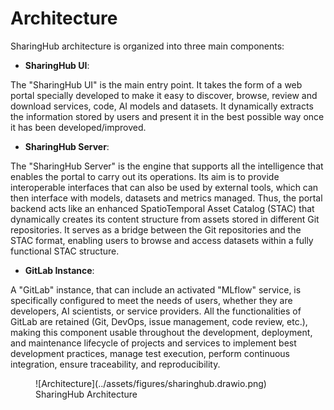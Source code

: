 # Architecture

SharingHub architecture is organized into three main components:

- **SharingHub UI**:

The "SharingHub UI" is the main entry point. It takes the form of a web portal specially developed to make it easy to discover, browse,
review and download services, code, AI models and datasets.
It dynamically extracts the information stored by users and present it in the best possible way once it has been developed/improved.

- **SharingHub Server**:

The "SharingHub Server" is the engine that supports all the intelligence that enables the portal to carry out its operations.
Its aim is to provide interoperable interfaces that can also be used by external tools, which can then interface with models,
datasets and metrics managed. Thus, the portal backend acts like an enhanced SpatioTemporal Asset Catalog (STAC) that dynamically creates
its content structure from assets stored in different Git repositories. It serves as a bridge between the Git repositories and the STAC
format, enabling users to browse and access datasets within a fully functional STAC structure.

- **GitLab Instance**:

A "GitLab" instance, that can include an activated "MLflow" service, is specifically configured to meet the needs of users,
whether they are developers, AI scientists, or service providers.
All the functionalities of GitLab are retained (Git, DevOps, issue management, code review, etc.), making this component usable
throughout the development, deployment, and maintenance lifecycle of projects and services to implement best development practices,
manage test execution, perform continuous integration, ensure traceability, and reproducibility.

<figure markdown="span">
  ![Architecture](../assets/figures/sharinghub.drawio.png)
  <figcaption>SharingHub Architecture</figcaption>
</figure>
